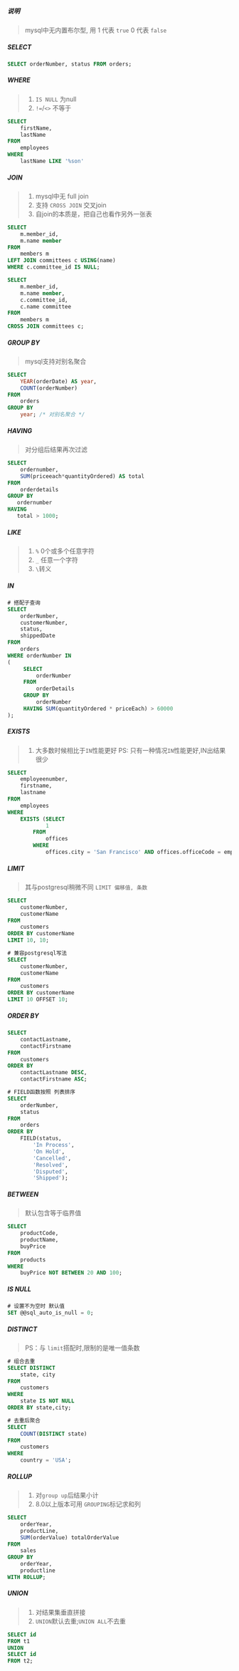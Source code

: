 ##### 说明
> mysql中无内置布尔型, 用 1 代表 `true` 0 代表 `false`


##### SELECT
```sql
SELECT orderNumber, status FROM orders;
```

##### WHERE
> 1. `IS NULL` 为null
> 2. `!=`/`<>` 不等于

```sql
SELECT
    firstName,
    lastName
FROM
    employees
WHERE
    lastName LIKE '%son'
```


##### JOIN
> 1. mysql中无 full join
> 2. 支持 `CROSS JOIN` 交叉join
> 3. 自join的本质是，把自己也看作另外一张表

```sql
SELECT
    m.member_id,
    m.name member
FROM
    members m
LEFT JOIN committees c USING(name)
WHERE c.committee_id IS NULL;
```

```sql
SELECT
    m.member_id,
    m.name member,
    c.committee_id,
    c.name committee
FROM
    members m
CROSS JOIN committees c;
```


##### GROUP BY
> mysql支持对别名聚合

```sql
SELECT
    YEAR(orderDate) AS year,
    COUNT(orderNumber)
FROM
    orders
GROUP BY
    year; /* 对别名聚合 */
```


##### HAVING
> 对分组后结果再次过滤
```sql
SELECT
    ordernumber,
    SUM(priceeach*quantityOrdered) AS total
FROM
    orderdetails
GROUP BY
   ordernumber
HAVING
   total > 1000;
```


##### LIKE
> 1. `%` 0个或多个任意字符
> 2. `_` 任意一个字符
> 3. `\`转义


##### IN
```sql
# 搭配子查询
SELECT    
    orderNumber,
    customerNumber,
    status,
    shippedDate
FROM    
    orders
WHERE orderNumber IN
(
     SELECT
         orderNumber
     FROM
         orderDetails
     GROUP BY
         orderNumber
     HAVING SUM(quantityOrdered * priceEach) > 60000
);
```


##### EXISTS
> 1. 大多数时候相比于`IN`性能更好
> PS: 只有一种情况`IN`性能更好,IN出结果很少
```sql
SELECT
    employeenumber,
    firstname,
    lastname
FROM
    employees
WHERE
    EXISTS (SELECT
            1
        FROM
            offices
        WHERE
            offices.city = 'San Francisco' AND offices.officeCode = employees.officeCode);
```


##### LIMIT
> 其与postgresql稍微不同 `LIMIT 偏移值, 条数`

```sql
SELECT
    customerNumber,
    customerName
FROM
    customers
ORDER BY customerName    
LIMIT 10, 10;
```
```sql
# 兼容postgresql写法
SELECT
    customerNumber,
    customerName
FROM
    customers
ORDER BY customerName    
LIMIT 10 OFFSET 10;
```


##### ORDER BY
```sql
SELECT
    contactLastname,
    contactFirstname
FROM
    customers
ORDER BY
    contactLastname DESC,
    contactFirstname ASC;
```

```sql
# FIELD函数按照 列表排序
SELECT
    orderNumber,
    status
FROM
    orders
ORDER BY
    FIELD(status,
        'In Process',
        'On Hold',
        'Cancelled',
        'Resolved',
        'Disputed',
        'Shipped');
```


##### BETWEEN
> 默认包含等于临界值

```sql
SELECT
    productCode,
    productName,
    buyPrice
FROM
    products
WHERE
    buyPrice NOT BETWEEN 20 AND 100;
```

##### IS NULL
```sql
# 设置不为空时 默认值
SET @@sql_auto_is_null = 0;
```


##### DISTINCT
> PS：与 `limit`搭配时,限制的是唯一值条数

```sql
# 组合去重
SELECT DISTINCT
    state, city
FROM
    customers
WHERE
    state IS NOT NULL
ORDER BY state,city;
```

```sql
# 去重后聚合
SELECT
    COUNT(DISTINCT state)
FROM
    customers
WHERE
    country = 'USA';
```


##### ROLLUP
> 1. 对`group up`后结果小计
> 2. 8.0以上版本可用 `GROUPING`标记求和列

```sql
SELECT
    orderYear,
    productLine,
    SUM(orderValue) totalOrderValue
FROM
    sales
GROUP BY
    orderYear,
    productline
WITH ROLLUP;
```


##### UNION
> 1. 对结果集垂直拼接
> 2. `UNION`默认去重;`UNION ALL`不去重
```sql
SELECT id
FROM t1
UNION
SELECT id
FROM t2;
```










